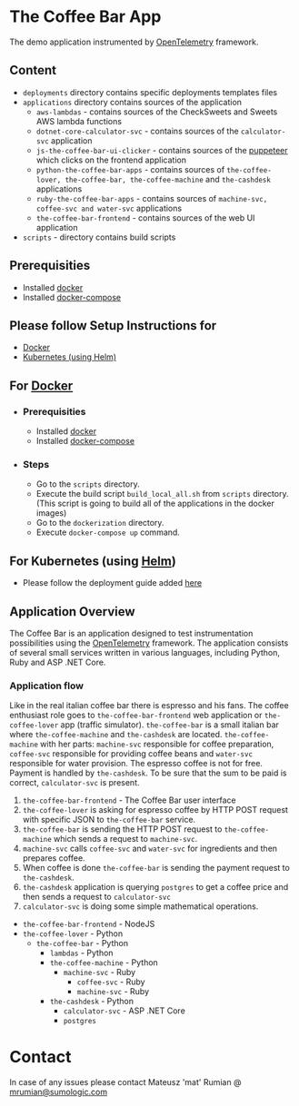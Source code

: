 # The Coffee Bar App 
The demo application instrumented by [OpenTelemetry] framework.

## Content
* `deployments` directory contains specific deployments templates files
* `applications` directory contains sources of the application
    * `aws-lambdas` - contains sources of the CheckSweets and Sweets AWS lambda functions
    * `dotnet-core-calculator-svc` - contains sources of the `calculator-svc` application
    * `js-the-coffee-bar-ui-clicker` - contains sources of the [puppeteer] which clicks on the frontend application
    * `python-the-coffee-bar-apps` - contains sources of `the-coffee-lover, the-coffee-bar, the-coffee-machine` and 
    `the-cashdesk` applications
    * `ruby-the-coffee-bar-apps` - contains sources of `machine-svc, coffee-svc and water-svc` applications
    * `the-coffee-bar-frontend` - contains sources of the web UI application
* `scripts` - directory contains build scripts

## Prerequisities
* Installed [docker]
* Installed [docker-compose]

## Please follow Setup Instructions for
* [Docker](#for-docker)
* [Kubernetes (using Helm)](#for-kubernetes-using-helm)

## For [Docker]
* ### Prerequisities
    * Installed [docker]
    * Installed [docker-compose]
* ### Steps
    * Go to the `scripts` directory.
    * Execute the build script `build_local_all.sh` from `scripts` directory. (This script is going to build all of the applications in the docker images)
    * Go to the `dockerization` directory.
    * Execute `docker-compose up` command.

## For Kubernetes (using [Helm])
* Please follow the deployment guide added [here](deployments/helm/README.md)

## Application Overview
The Coffee Bar is an application designed to test instrumentation possibilities using the [OpenTelemetry] framework. 
The application consists of several small services written in various languages, including Python, Ruby and 
ASP .NET Core.

### Application flow
Like in the real italian coffee bar there is espresso and his fans. The coffee enthusiast role goes to `the-coffee-bar-frontend` 
web application or `the-coffee-lover` app (traffic simulator). `the-coffee-bar` is a small italian bar where `the-coffee-machine` 
and `the-cashdesk` are located. `the-coffee-machine` with her parts: `machine-svc` responsible for coffee preparation, `coffee-svc` responsible for 
providing coffee beans and `water-svc` responsible for water provision. The espresso coffee is not for free. 
Payment is handled by `the-cashdesk`. To be sure that the sum to be paid is correct, `calculator-svc` is present.

1. `the-coffee-bar-frontend` - The Coffee Bar user interface
2. `the-coffee-lover` is asking for espresso coffee by HTTP POST request with specific JSON to `the-coffee-bar` service.  
3. `the-coffee-bar` is sending the HTTP POST request to `the-coffee-machine` which sends a request to `machine-svc`.  
4. `machine-svc` calls `coffee-svc` and `water-svc` for ingredients and then prepares coffee.  
5. When coffee is done `the-coffee-bar` is sending the payment request to `the-cashdesk`.  
6. `the-cashdesk` application is querying `postgres` to get a coffee price and then sends a request to `calculator-svc`  
7. `calculator-svc` is doing some simple mathematical operations.

* `the-coffee-bar-frontend` - NodeJS
* `the-coffee-lover` - Python
    * `the-coffee-bar` - Python
        * `lambdas` - Python
        * `the-coffee-machine` - Python
            * `machine-svc` - Ruby
                * `coffee-svc` - Ruby
                * `machine-svc` - Ruby
        * `the-cashdesk` - Python
            * `calculator-svc` - ASP .NET Core
            * `postgres`


# Contact
In case of any issues please contact Mateusz 'mat' Rumian @ mrumian@sumologic.com


[//]: # (These are reference links used in the body of this note and get stripped out when the markdown processor does its job. There is no need to format nicely because it shouldn't be seen. Thanks SO - http://stackoverflow.com/questions/4823468/store-comments-in-markdown-syntax)

   [pipenv]: <https://pypi.org/project/pipenv/>
   [jaeger]: <https://www.jaegertracing.io/docs/1.18/getting-started/#all-in-one>
   [docker]: <https://docs.docker.com/get-docker/>
   [docker-compose]: <https://docs.docker.com/compose/install/>
   [OpenTelemetry-Python]: <https://opentelemetry-python.readthedocs.io/en/stable/examples/auto-instrumentation/README.html>
   [OpenTelemetry]: <https://opentelemetry.io/>
   [puppeteer]: <https://github.com/puppeteer/puppeteer>
   [helm]: <https://helm.sh>
